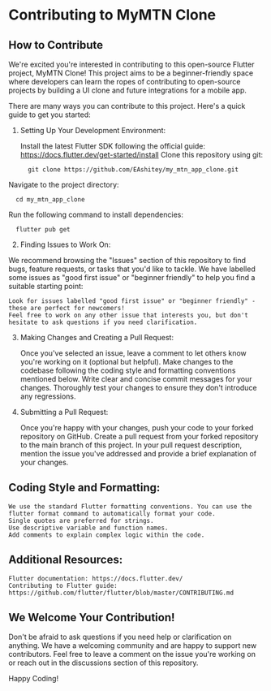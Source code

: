 # Contributing to MyMTN Clone

## How to Contribute

We're excited you're interested in contributing to this open-source Flutter project, MyMTN Clone! This project aims to be a beginner-friendly space where developers can learn the ropes of contributing to open-source projects by building a UI clone and future integrations for a mobile app.

There are many ways you can contribute to this project. Here's a quick guide to get you started:

1. Setting Up Your Development Environment:

   Install the latest Flutter SDK following the official guide: https://docs.flutter.dev/get-started/install
   Clone this repository using git:

         git clone https://github.com/EAshitey/my_mtn_app_clone.git

Navigate to the project directory: 

      cd my_mtn_app_clone

Run the following command to install dependencies:

      flutter pub get

2. Finding Issues to Work On:

We recommend browsing the "Issues" section of this repository to find bugs, feature requests, or tasks that you'd like to tackle. We have labelled some issues as "good first issue" or "beginner friendly" to help you find a suitable starting point:

    Look for issues labelled "good first issue" or "beginner friendly" - these are perfect for newcomers!
    Feel free to work on any other issue that interests you, but don't hesitate to ask questions if you need clarification.

3. Making Changes and Creating a Pull Request:

   Once you've selected an issue, leave a comment to let others know you're working on it (optional but helpful).
   Make changes to the codebase following the coding style and formatting conventions mentioned below.
   Write clear and concise commit messages for your changes.
   Thoroughly test your changes to ensure they don't introduce any regressions.

4. Submitting a Pull Request:

   Once you're happy with your changes, push your code to your forked repository on GitHub.
   Create a pull request from your forked repository to the main branch of this project.
   In your pull request description, mention the issue you've addressed and provide a brief explanation of your changes.

## Coding Style and Formatting:

    We use the standard Flutter formatting conventions. You can use the flutter format command to automatically format your code.
    Single quotes are preferred for strings.
    Use descriptive variable and function names.
    Add comments to explain complex logic within the code.

## Additional Resources:

    Flutter documentation: https://docs.flutter.dev/
    Contributing to Flutter guide: https://github.com/flutter/flutter/blob/master/CONTRIBUTING.md


## We Welcome Your Contribution!

Don't be afraid to ask questions if you need help or clarification on anything. We have a welcoming community and are happy to support new contributors. Feel free to leave a comment on the issue you're working on or reach out in the discussions section of this repository.

Happy Coding!

